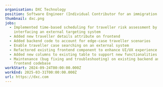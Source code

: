 ```yaml
---
organisation: DXC Technology
position: Software Engineer (Individual Contributor for an immigration clearance system)
thumbnail: dxc.png
jobs:
  - Implemented time-based scheduling for traveller risk assessment by
    interfacing an external targeting system
  - Added new traveller details attribute on frontend
  - Added backend code to account for edge-case traveller scenarios
  - Enable traveller case searching on an external system
  - Refactored existing frontend component to enhance UI/UX experience
  - Added new columns to existing table to support new functionalities
  - Maintenance (bug fixing and troubleshooting) on existing backend and
    frontend codebase
workStart: 2024-09-24T00:00:00.000Z
workEnd: 2025-03-31T00:00:00.000Z
url: https://dxc.com
---
```

